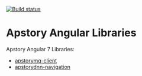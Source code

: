 [![Build status](https://apstory.visualstudio.com/ApStory/_apis/build/status/Angular/apstory-lib-angular)](https://apstory.visualstudio.com/ApStory/_build/latest?definitionId=25)

# Apstory Angular Libraries

Apstory Angular 7 Libraries:

- [apstorymq-client](https://github.com/apstory/apstory-lib-angular/tree/master/projects/apstorymq-client "apstorymq-client")
- [apstorydnn-navigation](https://github.com/apstory/apstory-lib-angular/tree/master/projects/apstorydnn-navigation "apstorydnn-navigation")
